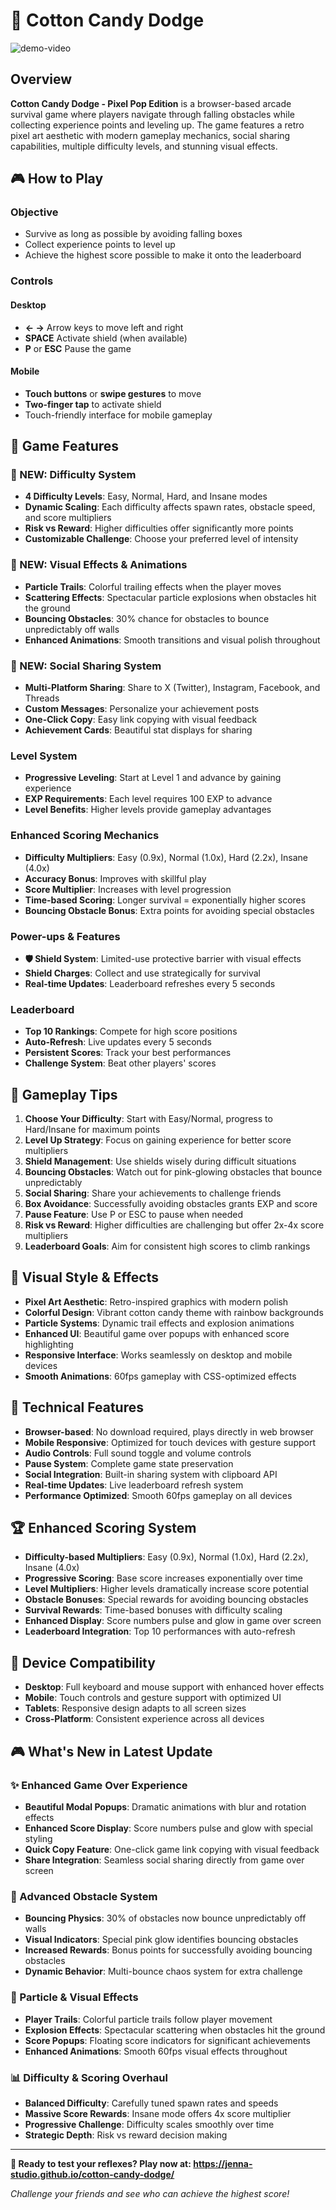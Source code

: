 # 🍭 Cotton Candy Dodge

![demo-video](cotton-candy-dodge-demo.gif)

## Overview

**Cotton Candy Dodge - Pixel Pop Edition** is a browser-based arcade survival game where players navigate through falling obstacles while collecting experience points and leveling up. The game features a retro pixel art aesthetic with modern gameplay mechanics, social sharing capabilities, multiple difficulty levels, and stunning visual effects.

## 🎮 How to Play

### Objective

-   Survive as long as possible by avoiding falling boxes
-   Collect experience points to level up
-   Achieve the highest score possible to make it onto the leaderboard

### Controls

#### Desktop

-   **← →** Arrow keys to move left and right
-   **SPACE** Activate shield (when available)
-   **P** or **ESC** Pause the game

#### Mobile

-   **Touch buttons** or **swipe gestures** to move
-   **Two-finger tap** to activate shield
-   Touch-friendly interface for mobile gameplay

## 🌟 Game Features

### 🚀 NEW: Difficulty System

-   **4 Difficulty Levels**: Easy, Normal, Hard, and Insane modes
-   **Dynamic Scaling**: Each difficulty affects spawn rates, obstacle speed, and score multipliers
-   **Risk vs Reward**: Higher difficulties offer significantly more points
-   **Customizable Challenge**: Choose your preferred level of intensity

### 🌈 NEW: Visual Effects & Animations

-   **Particle Trails**: Colorful trailing effects when the player moves
-   **Scattering Effects**: Spectacular particle explosions when obstacles hit the ground
-   **Bouncing Obstacles**: 30% chance for obstacles to bounce unpredictably off walls
-   **Enhanced Animations**: Smooth transitions and visual polish throughout

### 📱 NEW: Social Sharing System

-   **Multi-Platform Sharing**: Share to X (Twitter), Instagram, Facebook, and Threads
-   **Custom Messages**: Personalize your achievement posts
-   **One-Click Copy**: Easy link copying with visual feedback
-   **Achievement Cards**: Beautiful stat displays for sharing

### Level System

-   **Progressive Leveling**: Start at Level 1 and advance by gaining experience
-   **EXP Requirements**: Each level requires 100 EXP to advance
-   **Level Benefits**: Higher levels provide gameplay advantages

### Enhanced Scoring Mechanics

-   **Difficulty Multipliers**: Easy (0.9x), Normal (1.0x), Hard (2.2x), Insane (4.0x)
-   **Accuracy Bonus**: Improves with skillful play
-   **Score Multiplier**: Increases with level progression
-   **Time-based Scoring**: Longer survival = exponentially higher scores
-   **Bouncing Obstacle Bonus**: Extra points for avoiding special obstacles

### Power-ups & Features

-   **🛡️ Shield System**: Limited-use protective barrier with visual effects
-   **Shield Charges**: Collect and use strategically for survival
-   **Real-time Updates**: Leaderboard refreshes every 5 seconds

### Leaderboard

-   **Top 10 Rankings**: Compete for high score positions
-   **Auto-Refresh**: Live updates every 5 seconds
-   **Persistent Scores**: Track your best performances
-   **Challenge System**: Beat other players' scores

## 🎯 Gameplay Tips

1. **Choose Your Difficulty**: Start with Easy/Normal, progress to Hard/Insane for maximum points
2. **Level Up Strategy**: Focus on gaining experience for better score multipliers
3. **Shield Management**: Use shields wisely during difficult situations
4. **Bouncing Obstacles**: Watch out for pink-glowing obstacles that bounce unpredictably
5. **Social Sharing**: Share your achievements to challenge friends
6. **Box Avoidance**: Successfully avoiding obstacles grants EXP and score
7. **Pause Feature**: Use P or ESC to pause when needed
8. **Risk vs Reward**: Higher difficulties are challenging but offer 2x-4x score multipliers
9. **Leaderboard Goals**: Aim for consistent high scores to climb rankings

## 🎨 Visual Style & Effects

-   **Pixel Art Aesthetic**: Retro-inspired graphics with modern polish
-   **Colorful Design**: Vibrant cotton candy theme with rainbow backgrounds
-   **Particle Systems**: Dynamic trail effects and explosion animations
-   **Enhanced UI**: Beautiful game over popups with enhanced score highlighting
-   **Responsive Interface**: Works seamlessly on desktop and mobile devices
-   **Smooth Animations**: 60fps gameplay with CSS-optimized effects

## 🔧 Technical Features

-   **Browser-based**: No download required, plays directly in web browser
-   **Mobile Responsive**: Optimized for touch devices with gesture support
-   **Audio Controls**: Full sound toggle and volume controls
-   **Pause System**: Complete game state preservation
-   **Social Integration**: Built-in sharing system with clipboard API
-   **Real-time Updates**: Live leaderboard refresh system
-   **Performance Optimized**: Smooth 60fps gameplay on all devices

## 🏆 Enhanced Scoring System

-   **Difficulty-based Multipliers**: Easy (0.9x), Normal (1.0x), Hard (2.2x), Insane (4.0x)
-   **Progressive Scoring**: Base score increases exponentially over time
-   **Level Multipliers**: Higher levels dramatically increase score potential
-   **Obstacle Bonuses**: Special rewards for avoiding bouncing obstacles
-   **Survival Rewards**: Time-based bonuses with difficulty scaling
-   **Enhanced Display**: Score numbers pulse and glow in game over screen
-   **Leaderboard Integration**: Top 10 performances with auto-refresh

## 📱 Device Compatibility

-   **Desktop**: Full keyboard and mouse support with enhanced hover effects
-   **Mobile**: Touch controls and gesture support with optimized UI
-   **Tablets**: Responsive design adapts to all screen sizes
-   **Cross-Platform**: Consistent experience across all devices

## 🎮 What's New in Latest Update

### ✨ Enhanced Game Over Experience

-   **Beautiful Modal Popups**: Dramatic animations with blur and rotation effects
-   **Enhanced Score Display**: Score numbers pulse and glow with special styling
-   **Quick Copy Feature**: One-click game link copying with visual feedback
-   **Share Integration**: Seamless social sharing directly from game over screen

### 🎯 Advanced Obstacle System

-   **Bouncing Physics**: 30% of obstacles now bounce unpredictably off walls
-   **Visual Indicators**: Special pink glow identifies bouncing obstacles
-   **Increased Rewards**: Bonus points for successfully avoiding bouncing obstacles
-   **Dynamic Behavior**: Multi-bounce chaos system for extra challenge

### 🌟 Particle & Visual Effects

-   **Player Trails**: Colorful particle trails follow player movement
-   **Explosion Effects**: Spectacular scattering when obstacles hit the ground
-   **Score Popups**: Floating score indicators for significant achievements
-   **Enhanced Animations**: Smooth 60fps visual effects throughout

### 📊 Difficulty & Scoring Overhaul

-   **Balanced Difficulty**: Carefully tuned spawn rates and speeds
-   **Massive Score Rewards**: Insane mode offers 4x score multiplier
-   **Progressive Challenge**: Difficulty scales smoothly over time
-   **Strategic Depth**: Risk vs reward decision making

---

**🍭 Ready to test your reflexes? Play now at: https://jenna-studio.github.io/cotton-candy-dodge/**

_Challenge your friends and see who can achieve the highest score!_
